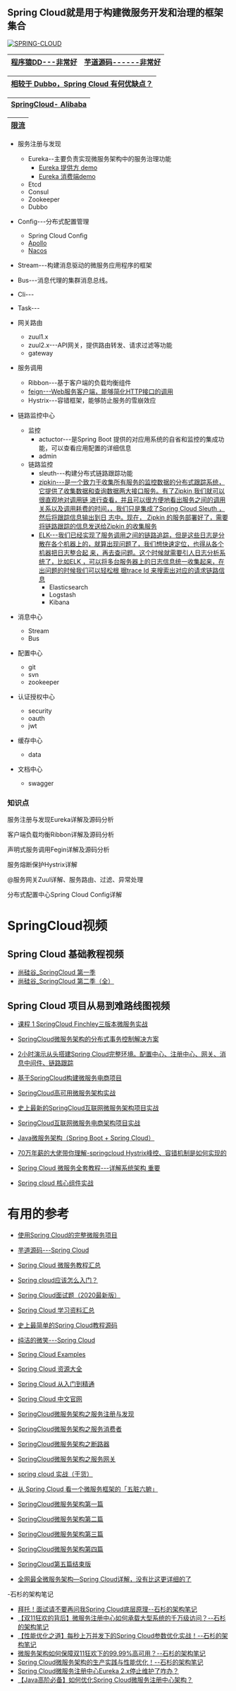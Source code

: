 ## Spring Cloud就是用于构建微服务开发和治理的框架集合

<a href="https://ibb.co/ZVfBs5G"><img src="https://i.ibb.co/G0dWwyn/SPRING-CLOUD.png" alt="SPRING-CLOUD" border="0"></a>

[程序猿DD---非常好](http://blog.didispace.com/)|[ 芋道源码------非常好](http://www.iocoder.cn/)|
---|---|

[相较于 Dubbo，Spring Cloud 有何优缺点？](https://www.zhihu.com/question/50806354/answer/1099399169)|
---|


[SpringCloud- Alibaba](https://github.com/stevenli91748/JAVA-Architecture/blob/master/JAVA%20Framework/Spring%20Cloud/Spring%20Cloud%20Alibaba/README.md)|
----|

[限流](https://github.com/stevenli91748/JAVA-Architecture/blob/master/JAVA%20Framework/Spring%20Cloud/%E9%99%90%E6%B5%81/README.md)|
---|

* 服务注册与发现
  * Eureka--主要负责实现微服务架构中的服务治理功能
    * [Eureka 提供方 demo](https://blog.csdn.net/KinseyGeek/article/details/78597605)
    * [Eureka 消费端demo](https://blog.csdn.net/KinseyGeek/article/details/78597476)
  * Etcd  
  * Consul
  * Zookeeper
  * Dubbo
* Config---分布式配置管理
  * Spring Cloud Config
  * [Apollo](https://github.com/ctripcorp/apollo)
  * [Nacos](https://nacos.io/zh-cn/docs/what-is-nacos.html)
  
* Stream---构建消息驱动的微服务应用程序的框架
* Bus---消息代理的集群消息总线。
* Cli---
* Task---
* 网关路由
  * zuul1.x
  * zuul2.x---API网关，提供路由转发、请求过滤等功能
  * gateway
* 服务调用
  * Ribbon---基于客户端的负载均衡组件
  * [feign---Web服务客户端，能够简化HTTP接口的调用](https://blog.csdn.net/u012734441/article/details/77662617)
  * Hystrix---容错框架，能够防止服务的雪崩效应
* 链路监控中心
  * 监控
    * actuctor---是Spring Boot 提供的对应用系统的自省和监控的集成功能，可以查看应用配置的详细信息
    * admin
  * 链路监控
    * sleuth---构建分布式链路跟踪功能
    * [zipkin---是一个致力于收集所有服务的监控数据的分布式跟踪系统，它提供了收集数据和查询数据两大接口服务。有了Zipkin 我们就可以很直观地对调用链
               进行查看，并且可以很方便地看出服务之间的调用关系以及调用耗费的时间，，我们只是集成了Spring Cloud Sleuth ，然后将跟踪信息输出到日
               志中。现在， Zipkin 的服务部署好了，需要将链路跟踪的信息发送给Zipkin 的收集服务]()
    * [ELK---我们已经实现了服务调用之间的链路追踪，但是这些日志是分散在各个机器上的，就算出现问题了，我们想快速定位，也得从各个机器把日志整合起
            来，再去查问题。这个时候就需要引人日志分析系统了，比如ELK ，可以将多台服务器上的日志信息统一收集起来，在出问题的时候我们可以轻松根
            据trace Id 来搜索出对应的请求链路信息]()
      * Elasticsearch
      * Logstash
      * Kibana
* 消息中心
  * Stream
  * Bus
* 配置中心
  * git
  * svn
  * zookeeper
* 认证授权中心
  * security
  * oauth
  * jwt
* 缓存中心
  * data
* 文档中心
  * swagger
  
  




### 知识点

服务注册与发现Eureka详解及源码分析

客户端负载均衡Ribbon详解及源码分析

声明式服务调用Fegin详解及源码分析

服务熔断保护Hystrix详解

@服务网关Zuul详解、服务路由、过滤、异常处理

分布式配置中心Spring Cloud Config详解

# SpringCloud视频

## Spring Cloud 基础教程视频
* [尚硅谷_SpringCloud 第一季](https://www.bilibili.com/video/av22613028?from=search&seid=11334929433863206245)
* [尚硅谷_SpringCloud 第二季（全）](https://www.bilibili.com/video/BV1rE411x7Hz?from=search&seid=10918068436806250854)

## Spring Cloud 项目从易到难路线图视频

* [课程 1  SpringCloud Finchley三版本微服务实战](https://www.bilibili.com/video/BV137411L7bX?from=search&seid=7267066419827355478)
* [SpringCloud微服务架构的分布式事务控制解决方案](https://www.bilibili.com/video/BV14J411P7B2?from=search&seid=5160135776548693165)
* [2小时演示从头搭建Spring Cloud完整环境。配置中心、注册中心、网关、消息中间件、链路跟踪](https://www.bilibili.com/video/BV14W411j7uH/?spm_id_from=333.788.videocard.1)

* [基于SpringCloud构建微服务电商项目](https://www.bilibili.com/video/av64134293/?spm_id_from=333.788.videocard.1)
* [SpringCloud高可用微服务架构实战](https://www.bilibili.com/video/av48894754?from=search&seid=5921434574097814719)
* [史上最新的SpringCloud互联网微服务架构项目实战](https://www.bilibili.com/video/av65636320/?spm_id_from=333.788.videocard.0)
* [SpringCloud互联网微服务电商架构项目实战](https://www.bilibili.com/video/av48884712/?spm_id_from=333.788.videocard.0)
* [Java微服务架构（Spring Boot + Spring Cloud）](https://www.bilibili.com/video/av36042649?from=search&seid=15871128637146048672)
* [70万年薪的大佬带你理解-springcloud Hystrix峰控、容错机制是如何实现的](https://www.bilibili.com/video/av48702767/?spm_id_from=333.788.videocard.1)
* [Spring Cloud 微服务全套教程---详解系统架构  重要](https://www.bilibili.com/video/av37162103?p=1)
* [Spring cloud 核心组件实战](https://www.imooc.com/video/19575)

# 有用的参考
* [使用Spring Cloud的完整微服务项目](https://www.zhihu.com/question/263476834)
* [芋道源码---Spring Cloud](http://www.iocoder.cn/categories/Spring-Cloud/)
* [Spring Cloud 微服务教程汇总](http://www.springcloud.wiki/)
* [Spring cloud应该怎么入门？](https://www.zhihu.com/question/283286745/answer/763040709)
* [Spring Cloud面试题（2020最新版）](https://blog.csdn.net/ThinkWon/article/details/104397367)
* [Spring Cloud 学习资料汇总](http://www.ityouknow.com/springcloud/2016/12/30/springcloud-collect.html)
* [史上最简单的Spring Cloud教程源码](https://github.com/forezp/SpringCloudLearning)
* [纯洁的微笑---Spring Cloud](http://www.ityouknow.com/spring-cloud)
* [Spring Cloud Examples](https://github.com/ityouknow/spring-cloud-examples)
* [Spring Cloud 资源大全](https://github.com/ityouknow/awesome-spring-cloud)
* [Spring Cloud 从入门到精通](http://blog.didispace.com/spring-cloud-learning/) 
* [Spring Cloud 中文官网](https://springcloud.cc/)
* [SpringCloud微服务架构之服务注册与发现](http://objcoding.com/2017/05/07/SpringCloud%281%29/)
* [SpringCloud微服务架构之服务消费者](http://objcoding.com/2017/05/10/SpringCloud%282%29/)
* [SpringCloud微服务架构之断路器](http://objcoding.com/2017/05/15/SpringCloud%283%29/)
* [SpringCloud微服务架构之服务网关](http://objcoding.com/2017/05/20/SpringCloud%284%29/)
* [spring cloud 实战（干货）](https://blog.csdn.net/qq_27384769/article/details/79439801)
* [从 Spring Cloud 看一个微服务框架的「五脏六腑」](https://www.javazhiyin.com/17332.html)

* [SpringCloud微服务架构第一篇](https://mp.weixin.qq.com/s?__biz=MzI4Njc5NjM1NQ==&mid=2247485849&idx=1&sn=fe4f7a4f6bdf225b74e6a24ff35bc806&chksm=ebd636b5dca1bfa3c676068d0535a7676b051c82adf25f24886042ca20fe84effb6d295a08cb&scene=21)

* [SpringCloud微服务架构第二篇](https://mp.weixin.qq.com/s?__biz=MzI4Njc5NjM1NQ==&mid=2247485898&idx=1&sn=28ead1d02df25257fb8c2fd711c0a7cc&chksm=ebd636e6dca1bff02f23aa82d2669deb22371a9dde74d43e23a31e45702cea37e8c65d43c3e4&scene=21)

* [SpringCloud微服务架构第三篇](https://mp.weixin.qq.com/s?__biz=MzI4Njc5NjM1NQ==&mid=2247485960&idx=1&sn=d69acb712f26aec6ecb73815a9160261&chksm=ebd63524dca1bc32ec27531bff118e3f1892473eae2a6e8514e6791eddd97005db78146d3844&scene=21)

* [SpringCloud微服务架构第四篇](https://mp.weixin.qq.com/s?__biz=MzI4Njc5NjM1NQ==&mid=2247486002&idx=2&sn=8f1c76a3275e4d41bc1769d349efdfa6&chksm=ebd6351edca1bc08b190c4fc319def41111cba756333bad65dca3856c42842511b77c2506744&scene=21)

* [SpringCloud第五篇结束版](https://mp.weixin.qq.com/s?__biz=MzI4Njc5NjM1NQ==&mid=2247486043&idx=2&sn=8cb27e2def06717f3487f74f9194cf7b&chksm=ebd63577dca1bc61e1134958b2b20a7bbb7f45ce3746af163b2ba5d482778f366bbef060b509&scene=21)

* [全网最全微服务架构—Spring Cloud详解，没有比这更详细的了](https://juejin.im/post/5e7ca41c518825360310d3c5)

-石杉的架构笔记
* [拜托！面试请不要再问我Spring Cloud底层原理--石杉的架构笔记](https://juejin.im/post/5be13b83f265da6116393fc7)
* [【双11狂欢的背后】微服务注册中心如何承载大型系统的千万级访问？--石杉的架构笔记](https://mp.weixin.qq.com/s/qjMphuPiihBmU2QtFMIfzw)
* [【性能优化之道】每秒上万并发下的Spring Cloud参数优化实战！--石杉的架构笔记](https://mp.weixin.qq.com/s/aH0LHgfhxpvp1IY-XbEMWA)
* [微服务架构如何保障双11狂欢下的99.99%高可用？--石杉的架构笔记](https://mp.weixin.qq.com/s/lBeQSSPX7OeWO6SmWYf1Mg)
* [Spring Cloud微服务架构的生产实践与性能优化！--石杉的架构笔记](https://mp.weixin.qq.com/s/FhspnvbIl71uIZ61K8cUoA)
* [Spring Cloud微服务注册中心Eureka 2.x停止维护了咋办？](https://juejin.im/post/5c7431f2f265da2db0739755)
* [【Java高阶必备】如何优化Spring Cloud微服务注册中心架构？](https://juejin.im/post/5c76bc785188252d564283b9)

